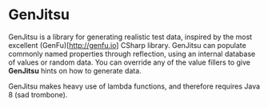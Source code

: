 GenJitsu
=========

GenJitsu is a library for generating realistic test data, inspired by the most excellent (GenFu)[http://genfu.io] CSharp library. 
GenJitsu can populate commonly named properties through reflection, using an internal database of values or random data. You can
override any of the value fillers to give **GenJitsu** hints on how to generate data.

GenJitsu makes heavy use of lambda functions, and therefore requires Java 8 (sad trombone).
